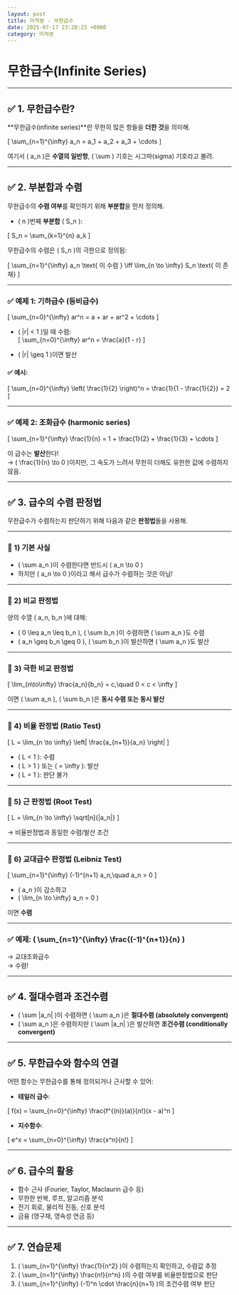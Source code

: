 ```yaml
---
layout: post
title: 미적분 - 무한급수
date: 2025-07-17 23:20:23 +0900
category: 미적분
---
```

# 무한급수(Infinite Series)

---

## ✅ 1. 무한급수란?

**무한급수(infinite series)**란 무한히 많은 항들을 **더한 것**을 의미해.

\[
\sum_{n=1}^{\infty} a_n = a_1 + a_2 + a_3 + \cdots
\]

여기서 \( a_n \)은 **수열의 일반항**, \( \sum \) 기호는 시그마(sigma) 기호라고 불려.

---

## ✅ 2. 부분합과 수렴

무한급수의 **수렴 여부**를 확인하기 위해 **부분합**을 먼저 정의해.

- \( n \)번째 **부분합** \( S_n \):

\[
S_n = \sum_{k=1}^{n} a_k
\]

무한급수의 수렴은 \( S_n \)의 극한으로 정의됨:

\[
\sum_{n=1}^{\infty} a_n \text{ 이 수렴 } \iff \lim_{n \to \infty} S_n \text{ 이 존재}
\]

---

### ✅ 예제 1: 기하급수 (등비급수)

\[
\sum_{n=0}^{\infty} ar^n = a + ar + ar^2 + \cdots
\]

- \( |r| < 1 \)일 때 수렴:  
\[
\sum_{n=0}^{\infty} ar^n = \frac{a}{1 - r}
\]

- \( |r| \geq 1 \)이면 발산

#### ✅ 예시:

\[
\sum_{n=0}^{\infty} \left( \frac{1}{2} \right)^n = \frac{1}{1 - \frac{1}{2}} = 2
\]

---

### ✅ 예제 2: 조화급수 (harmonic series)

\[
\sum_{n=1}^{\infty} \frac{1}{n} = 1 + \frac{1}{2} + \frac{1}{3} + \cdots
\]

이 급수는 **발산**한다!  
→ \( \frac{1}{n} \to 0 \)이지만, 그 속도가 느려서 무한히 더해도 유한한 값에 수렴하지 않음.

---

## ✅ 3. 급수의 수렴 판정법

무한급수가 수렴하는지 판단하기 위해 다음과 같은 **판정법**들을 사용해.

---

### 🔸 1) 기본 사실

- \( \sum a_n \)이 수렴한다면 반드시 \( a_n \to 0 \)
- 하지만 \( a_n \to 0 \)이라고 해서 급수가 수렴하는 것은 아님!

---

### 🔸 2) 비교 판정법

양의 수열 \( a_n, b_n \)에 대해:

- \( 0 \leq a_n \leq b_n \), \( \sum b_n \)이 수렴하면 \( \sum a_n \)도 수렴
- \( a_n \geq b_n \geq 0 \), \( \sum b_n \)이 발산하면 \( \sum a_n \)도 발산

---

### 🔸 3) 극한 비교 판정법

\[
\lim_{n\to\infty} \frac{a_n}{b_n} = c,\quad 0 < c < \infty
\]

이면 \( \sum a_n \), \( \sum b_n \)은 **동시 수렴 또는 동시 발산**

---

### 🔸 4) 비율 판정법 (Ratio Test)

\[
L = \lim_{n \to \infty} \left| \frac{a_{n+1}}{a_n} \right|
\]

- \( L < 1 \): 수렴  
- \( L > 1 \) 또는 \( = \infty \): 발산  
- \( L = 1 \): 판단 불가

---

### 🔸 5) 근 판정법 (Root Test)

\[
L = \lim_{n \to \infty} \sqrt[n]{|a_n|}
\]

→ 비율판정법과 동일한 수렴/발산 조건

---

### 🔸 6) 교대급수 판정법 (Leibniz Test)

\[
\sum_{n=1}^{\infty} (-1)^{n+1} a_n,\quad a_n > 0
\]

- \( a_n \)이 감소하고  
- \( \lim_{n \to \infty} a_n = 0 \)

이면 **수렴**

---

### ✅ 예제: \( \sum_{n=1}^{\infty} \frac{(-1)^{n+1}}{n} \)

→ 교대조화급수  
→ 수렴!

---

## ✅ 4. 절대수렴과 조건수렴

- \( \sum |a_n| \)이 수렴하면 \( \sum a_n \)은 **절대수렴 (absolutely convergent)**  
- \( \sum a_n \)은 수렴하지만 \( \sum |a_n| \)은 발산하면 **조건수렴 (conditionally convergent)**

---

## ✅ 5. 무한급수와 함수의 연결

어떤 함수는 무한급수를 통해 정의되거나 근사할 수 있어:

- **테일러 급수**:

\[
f(x) = \sum_{n=0}^{\infty} \frac{f^{(n)}(a)}{n!}(x - a)^n
\]

- **지수함수**:

\[
e^x = \sum_{n=0}^{\infty} \frac{x^n}{n!}
\]

---

## ✅ 6. 급수의 활용

- 함수 근사 (Fourier, Taylor, Maclaurin 급수 등)
- 무한한 반복, 루프, 알고리즘 분석
- 전기 회로, 물리적 진동, 신호 분석
- 금융 (영구채, 영속성 연금 등)

---

## ✅ 7. 연습문제

1. \( \sum_{n=1}^{\infty} \frac{1}{n^2} \)이 수렴하는지 확인하고, 수렴값 추정
2. \( \sum_{n=1}^{\infty} \frac{n!}{n^n} \)의 수렴 여부를 비율판정법으로 판단
3. \( \sum_{n=1}^{\infty} (-1)^n \cdot \frac{n}{n+1} \)의 조건수렴 여부 판단
